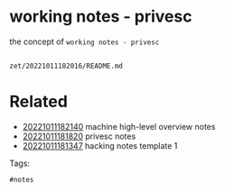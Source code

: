 # working notes - privesc

the concept of `working notes - privesc`

```
```

` zet/20221011182016/README.md `

# Related

- [20221011182140](/zet/20221011182140/README.md) machine high-level overview notes
- [20221011181820](/zet/20221011181820/README.md) privesc notes
- [20221011181347](/zet/20221011181347/README.md) hacking notes template 1

Tags:

    #notes
